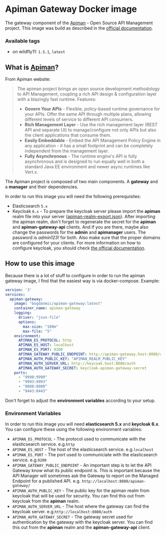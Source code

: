 # Apiman Gateway Docker image
The gateway component of the [Apiman](http://www.apiman.io/) - Open Source API Management project. 
This image was build as described in the [official documentation](http://www.apiman.io/latest/production-guide.html).

### Available tags
 - on wildfly11: ```1.5.1```, ```latest```

## What is [Apiman](http://www.apiman.io/)?
From Apiman website:
> The apiman project brings an open source development methodology to API Management, 
> coupling a rich API design & configuration layer with a blazingly fast runtime.
> Features:
>  - **Govern Your APIs** - Flexible, policy-based runtime governance for your APIs. Offer the same API through multiple plans, allowing different levels of service to different API consumers.
>  - **Rich Management Layer** - Use the rich management layer (REST API and separate UI) to manage/configure not only APIs but also the client applications that consume them.
>  - **Easily Embeddable** - Embed the API Management Policy Engine in any application - it has a small footprint and can be completely independent from the management layer.
>  - **Fully Asynchronous** - The runtime engine's API is fully asynchronous and is designed to run equally well in both a standard Java EE environment and newer async runtimes like Vert.x.

The Apiman project is composed of two main components. A **gateway** and 
a **manager** and their dependencies.

In order to run this image you will need the following prerequisites:
 - Elasticsearch ```5.x``` 
 - Keycloak ```6.x``` - To prepare the keycloak server please import the **apiman**
 realm file into your server ([apiman-realm-export.json](apiman-realm-export.json)). 
 After importing the apiman realm, don't forget to regenerate the secret for the
 **apiman** and **apiman-gateway-api** clients. And if you are there, maybe also change the passwords
 for the **admin** and **apimanager** users. The password is *admin123!* for both. Also make sure that the
 proper domains are configured for your clients. For more information on how to configure keycloak, you should check
 [the official documentation](https://www.keycloak.org/documentation.html).

## How to use this image
Because there is a lot of stuff to configure in order to run the apiman gateway image, I find that the easiest way is via docker-compose. Example:
```yml
version: '3'
services:
  apiman-gateway:
    image: "bogdanmic/apiman-gateway:latest"
    container_name: apiman-gateway
    logging:
      driver: "json-file"
      options:
        max-size: "100m"
        max-file: "5"
    environment:
      APIMAN_ES_PROTOCOL: http
      APIMAN_ES_HOST: localhost
      APIMAN_ES_PORT: 9200
      APIMAN_GATEWAY_PUBLIC_ENDPOINT: http://apiman-gateway.host:8080/apiman-gateway/
      APIMAN_AUTH_PUBLIC_KEY: "APIMAN_REALM_PUBLIC_KEY"
      APIMAN_AUTH_SERVER_URL: http://keycoak.host:8080/auth
      APIMAN_AUTH_GATEWAY_SECRET: keycloak-apiman-gateway-secret
    ports:
      - "9990:9990"
      - "9993:9993"
      - "8080:8080"
      - "8443:8443"
```
Don't forget to adjust the **environment variables** according to your setup.

### Environment Variables
In order to run this image you will need **elasticsearch 5.x** and **keycloak 6.x**.
You can configure these using the following environment variables:
 - ```APIMAN_ES_PROTOCOL``` - The protocol used to communicate with the elasticsearch service. e.g.```http```
 - ```APIMAN_ES_HOST``` - The host of the elasticsearch service. e.g.```localhost```
 - ```APIMAN_ES_PORT``` - The port used to communiciate with the elasticsearch service. e.g.```9200```
 - ```APIMAN_GATEWAY_PUBLIC_ENDPOINT``` - An important step is to let the API Gateway know what its public endpoint is. 
 This is important because the API Manager will sometimes ask the Gateway to report on the Managed Endpoint for a 
 published API. e.g. ```http://localhost:8080/apiman-gateway/```
 - ```APIMAN_AUTH_PUBLIC_KEY``` - The public key for the apiman realm from keycloak that will be used for security.
 You can find this out from keycloak from the **apiman** realm.
 - ```APIMAN_AUTH_SERVER_URL``` - The host where the gateway can find the keycloak server. e.g.```http://localhost:8080/auth```
 - ```APIMAN_AUTH_GATEWAY_SECRET``` - The  gateway secret used for authentication by the gateway with the keycloak server.
 You can find this out from the **apiman** realm and the **apiman-gateway-api** client.